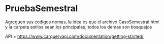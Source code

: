 ﻿# PruebaSemestral
 Agreguen sus codigos nomas, la idea es que el archivo CasoSemestral.html y la carpeta estilos sean los principales, todos los demas son bosquejos

API = https://www.carqueryapi.com/documentation/getting-started/
